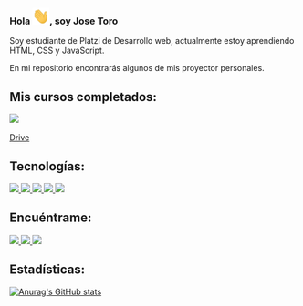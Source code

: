 ### Hola <img src="https://raw.githubusercontent.com/parth-27/parth-27/master/Hi.gif" width="30px">, soy Jose Toro

Soy estudiante de Platzi de Desarrollo web, actualmente estoy aprendiendo HTML, CSS y JavaScript.

En mi repositorio encontrarás algunos de mis proyector personales.

## <strong>Mis cursos completados:</strong>
<a href="https://drive.google.com/drive/folders/1UyfaDtlsXhWXKRys7ALl6yWxsL1PMm-M?usp=share_link" target="_blank">
  <img src="https://upload.wikimedia.org/wikipedia/commons/thumb/1/12/Google_Drive_icon_%282020%29.svg/1200px-Google_Drive_icon_%282020%29.svg.png?&style=for-the-badge&logo=linkedin&logoColor=white" width="30px">
  <p >Drive</p>
</a>


## <strong>Tecnologías:</strong>
<a href="https://www.w3schools.com/html/">
  <img src="https://img.shields.io/badge/html5%20-%23E34F26.svg?&style=for-the-badge&logo=html5&logoColor=white"/>
</a>
<a href="https://www.w3schools.com/css/">
  <img src="https://img.shields.io/badge/css3%20-%231572B6.svg?&style=for-the-badge&logo=css3&logoColor=white"/>
</a>
<a href="https://www.javascript.com/">
  <img src="https://img.shields.io/badge/javascript%20-%23323330.svg?&style=for-the-badge&logo=javascript&logoColor=%23F7DF1E"/>
</a>
<a href="https://git-scm.com/">
  <img src="https://img.shields.io/badge/git%20-%23F05033.svg?&style=for-the-badge&logo=git&logoColor=white"/>
</a>
<a href="https://github.com">
  <img src="https://img.shields.io/badge/github%20-%23121011.svg?&style=for-the-badge&logo=github&logoColor=white"/>
</a>

## <strong>Encuéntrame:</strong>
<a href="https://www.linkedin.com/in/josetvasco" target="_blank">
  <img src="https://img.shields.io/badge/LinkedIn-%230077B5.svg?&style=for-the-badge&logo=linkedin&logoColor=white">
</a>
<a href="https://twitter.com/danieltvasco" target="_blank">
    <img src="https://img.shields.io/badge/twitter-%230077D4.svg?&style=for-the-badge&logo=twitter&logoColor=white">
</a>
<a href="https://www.instagram.com/danieltvasco/">
  <img src="https://img.shields.io/badge/Instagram-%23E4405F.svg?&style=for-the-badge&logo=instagram&logoColor=white">
</a>


## <strong>Estadísticas:</strong>
[![Anurag's GitHub stats](https://github-readme-stats.vercel.app/api?username=josetvasco)](https://github.com/anuraghazra/github-readme-stats)


<!--
**josetvasco/josetvasco** is a ✨ _special_ ✨ repository because its `README.md` (this file) appears on your GitHub profile.

Here are some ideas to get you started:

- 🔭 I’m currently working on ...
- 🌱 I’m currently learning ...
- 👯 I’m looking to collaborate on ...
- 🤔 I’m looking for help with ...
- 💬 Ask me about ...
- 📫 How to reach me: ...
- 😄 Pronouns: ...
- ⚡ Fun fact: ...
-->
